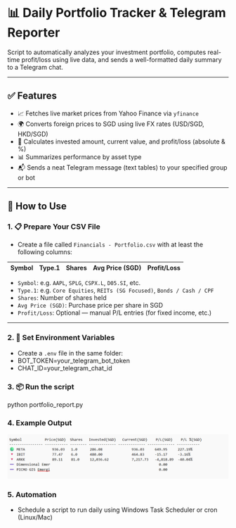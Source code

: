 # 📊 Daily Portfolio Tracker & Telegram Reporter

Script to automatically analyzes your investment portfolio, computes real-time profit/loss using live data, and sends a well-formatted daily summary to a Telegram chat.

---

## ✅ Features

- 📈 Fetches live market prices from Yahoo Finance via `yfinance`
- 🌍 Converts foreign prices to SGD using live FX rates (USD/SGD, HKD/SGD)
- 💸 Calculates invested amount, current value, and profit/loss (absolute & %)
- 📊 Summarizes performance by asset type
- 📬 Sends a neat Telegram message (text tables) to your specified group or bot

---

## 🧾 How to Use

### 1. 📋 Prepare Your CSV File

- Create a file called `Financials - Portfolio.csv` with at least the following columns:

| Symbol | Type.1 | Shares | Avg Price (SGD) | Profit/Loss |
| ------ | ------ | ------ | --------------- | ----------- |

- `Symbol`: e.g. `AAPL`, `SPLG`, `CSPX.L`, `D05.SI`, etc.
- `Type.1`: e.g. `Core Equities`, `REITs (SG Focused)`, `Bonds / Cash / CPF`
- `Shares`: Number of shares held
- `Avg Price (SGD)`: Purchase price per share in SGD
- `Profit/Loss`: Optional — manual P/L entries (for fixed income, etc.)

---

### 2. 🔐 Set Environment Variables

- Create a `.env` file in the same folder:
- BOT_TOKEN=your_telegram_bot_token
- CHAT_ID=your_telegram_chat_id

### 3. 📦 Run the script

python portfolio_report.py

### 4. Example Output

![alt text](image-1.png)

### 5. Automation

- Schedule a script to run daily using Windows Task Scheduler or cron (Linux/Mac)
